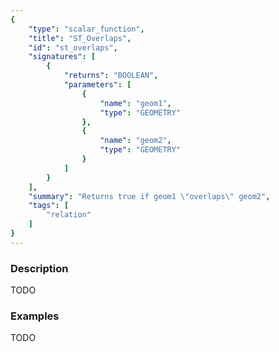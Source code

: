 ```yaml
---
{
    "type": "scalar_function",
    "title": "ST_Overlaps",
    "id": "st_overlaps",
    "signatures": [
        {
            "returns": "BOOLEAN",
            "parameters": [
                {
                    "name": "geom1",
                    "type": "GEOMETRY"
                },
                {
                    "name": "geom2",
                    "type": "GEOMETRY"
                }
            ]
        }
    ],
    "summary": "Returns true if geom1 \"overlaps\" geom2",
    "tags": [
        "relation"
    ]
}
---
```


### Description

TODO

### Examples

TODO

